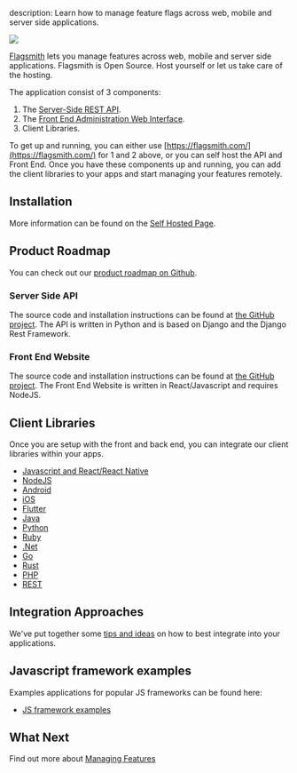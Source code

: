 description: Learn how to manage feature flags across web, mobile and server side applications.

<img src="/images/banner-logo-dark.png" />

[Flagsmith](https://flagsmith.com/) lets you manage features across web, mobile and server side applications. Flagsmith
is Open Source. Host yourself or let us take care of the hosting.

The application consist of 3 components:

1. The [Server-Side REST API](https://github.com/flagsmith/flagsmith-api).
2. The [Front End Administration Web Interface](https://github.com/flagsmith/flagsmith-frontend).
3. Client Libraries.

To get up and running, you can either use [https://flagsmith.com/](https://flagsmith.com/) for 1 and 2 above, or you can
self host the API and Front End. Once you have these components up and running, you can add the client libraries to your
apps and start managing your features remotely.

## Installation

More information can be found on the [Self Hosted Page](/self-hosting).

## Product Roadmap

You can check out our [product roadmap on Github](https://github.com/Flagsmith/flagsmith-api/projects/1).

### Server Side API

The source code and installation instructions can be found at
[the GitHub project](https://github.com/flagsmith/flagsmith-api). The API is written in Python and is based on Django
and the Django Rest Framework.

### Front End Website

The source code and installation instructions can be found at
[the GitHub project](https://github.com/flagsmith/flagsmith-frontend). The Front End Website is written in
React/Javascript and requires NodeJS.

## Client Libraries

Once you are setup with the front and back end, you can integrate our client libraries within your apps.

- [Javascript and React/React Native](/clients/javascript/)
- [NodeJS](/clients/node/)
- [Android](/clients/android/)
- [iOS](/clients/ios/)
- [Flutter](/clients/flutter/)
- [Java](/clients/java/)
- [Python](/clients/python/)
- [Ruby](/clients/ruby/)
- [.Net](/clients/dotnet/)
- [Go](/clients/go/)
- [Rust](/clients/rust/)
- [PHP](/clients/php/)
- [REST](/clients/rest/)

## Integration Approaches

We've put together some [tips and ideas](integration-approaches.md) on how to best integrate into your applications.

## Javascript framework examples

Examples applications for popular JS frameworks can be found here:

- [JS framework examples](https://github.com/flagsmith/flagsmith-js-client/tree/master/examples)

## What Next

Find out more about [Managing Features](overview.md)

